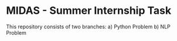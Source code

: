 # MIDAS - Summer Internship Task

This repository consists of two branches:
        a) Python Problem
        b) NLP Problem
